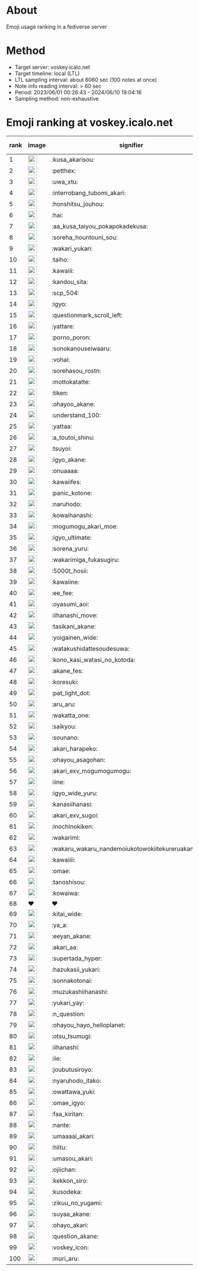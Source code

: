 # About
Emoji usage ranking in a fediverse server

# Method
- Target server: voskey.icalo.net
- Target timeline: local (LTL)
- LTL sampling interval: about 6060 sec (100 notes at once)
- Note info reading interval: > 60 sec
- Period: 2023/06/01 00:26:43 - 2024/06/10 19:04:16 
- Sampling method: non-exhaustive

# Emoji ranking at voskey.icalo.net

|rank|image|signifier|type|frequency score|
|----|----|----|----|----|
|1|<img height="24" src="https://voskey.icalo.net/emoji/kusa_akarisou.webp">|:kusa_akarisou:|custom|27162|
|2|<img height="24" src="https://voskey.icalo.net/emoji/petthex.webp">|:petthex:|custom|18902|
|3|<img height="24" src="https://voskey.icalo.net/emoji/uwa_xtu.webp">|:uwa_xtu:|custom|11463|
|4|<img height="24" src="https://voskey.icalo.net/emoji/interrobang_tubomi_akari.webp">|:interrobang_tubomi_akari:|custom|9851|
|5|<img height="24" src="https://voskey.icalo.net/emoji/honshitsu_jouhou.webp">|:honshitsu_jouhou:|custom|8597|
|6|<img height="24" src="https://voskey.icalo.net/emoji/hai.webp">|:hai:|custom|7578|
|7|<img height="24" src="https://voskey.icalo.net/emoji/aa_kusa_taiyou_pokapokadekusa.webp">|:aa_kusa_taiyou_pokapokadekusa:|custom|7030|
|8|<img height="24" src="https://voskey.icalo.net/emoji/soreha_hountouni_sou.webp">|:soreha_hountouni_sou:|custom|6776|
|9|<img height="24" src="https://voskey.icalo.net/emoji/wakari_yukari.webp">|:wakari_yukari:|custom|6632|
|10|<img height="24" src="https://voskey.icalo.net/emoji/taiho.webp">|:taiho:|custom|6529|
|11|<img height="24" src="https://voskey.icalo.net/emoji/kawaiii.webp">|:kawaiii:|custom|5706|
|12|<img height="24" src="https://voskey.icalo.net/emoji/kandou_sita.webp">|:kandou_sita:|custom|5591|
|13|<img height="24" src="https://voskey.icalo.net/emoji/scp_504.webp">|:scp_504:|custom|5522|
|14|<img height="24" src="https://voskey.icalo.net/emoji/igyo.webp">|:igyo:|custom|4373|
|15|<img height="24" src="https://voskey.icalo.net/emoji/questionmark_scroll_left.webp">|:questionmark_scroll_left:|custom|4207|
|16|<img height="24" src="https://voskey.icalo.net/emoji/yattare.webp">|:yattare:|custom|4193|
|17|<img height="24" src="https://voskey.icalo.net/emoji/porno_poron.webp">|:porno_poron:|custom|4177|
|18|<img height="24" src="https://voskey.icalo.net/emoji/sonokanouseiwaaru.webp">|:sonokanouseiwaaru:|custom|3942|
|19|<img height="24" src="https://voskey.icalo.net/emoji/vohai.webp">|:vohai:|custom|3913|
|20|<img height="24" src="https://voskey.icalo.net/emoji/sorehasou_rostn.webp">|:sorehasou_rostn:|custom|3781|
|21|<img height="24" src="https://voskey.icalo.net/emoji/mottokatatte.webp">|:mottokatatte:|custom|3677|
|22|<img height="24" src="https://voskey.icalo.net/emoji/tiken.webp">|:tiken:|custom|3513|
|23|<img height="24" src="https://voskey.icalo.net/emoji/ohayoo_akane.webp">|:ohayoo_akane:|custom|3404|
|24|<img height="24" src="https://voskey.icalo.net/emoji/understand_100.webp">|:understand_100:|custom|3395|
|25|<img height="24" src="https://voskey.icalo.net/emoji/yattaa.webp">|:yattaa:|custom|3276|
|26|<img height="24" src="https://voskey.icalo.net/emoji/a_toutoi_shinu.webp">|:a_toutoi_shinu:|custom|3070|
|27|<img height="24" src="https://voskey.icalo.net/emoji/tsuyoi.webp">|:tsuyoi:|custom|2961|
|28|<img height="24" src="https://voskey.icalo.net/emoji/igyo_akane.webp">|:igyo_akane:|custom|2939|
|29|<img height="24" src="https://voskey.icalo.net/emoji/onuaaaa.webp">|:onuaaaa:|custom|2925|
|30|<img height="24" src="https://voskey.icalo.net/emoji/kawaiifes.webp">|:kawaiifes:|custom|2804|
|31|<img height="24" src="https://voskey.icalo.net/emoji/panic_kotone.webp">|:panic_kotone:|custom|2802|
|32|<img height="24" src="https://voskey.icalo.net/emoji/naruhodo.webp">|:naruhodo:|custom|2674|
|33|<img height="24" src="https://voskey.icalo.net/emoji/kowaihanashi.webp">|:kowaihanashi:|custom|2646|
|34|<img height="24" src="https://voskey.icalo.net/emoji/mogumogu_akari_moe.webp">|:mogumogu_akari_moe:|custom|2628|
|35|<img height="24" src="https://voskey.icalo.net/emoji/igyo_ultimate.webp">|:igyo_ultimate:|custom|2597|
|36|<img height="24" src="https://voskey.icalo.net/emoji/sorena_yuru.webp">|:sorena_yuru:|custom|2391|
|37|<img height="24" src="https://voskey.icalo.net/emoji/wakarimiga_fukasugiru.webp">|:wakarimiga_fukasugiru:|custom|2385|
|38|<img height="24" src="https://voskey.icalo.net/emoji/5000t_hosii.webp">|:5000t_hosii:|custom|2373|
|39|<img height="24" src="https://voskey.icalo.net/emoji/kawaiine.webp">|:kawaiine:|custom|2370|
|40|<img height="24" src="https://voskey.icalo.net/emoji/ee_fee.webp">|:ee_fee:|custom|2359|
|41|<img height="24" src="https://voskey.icalo.net/emoji/oyasumi_aoi.webp">|:oyasumi_aoi:|custom|2307|
|42|<img height="24" src="https://voskey.icalo.net/emoji/iihanashi_move.webp">|:iihanashi_move:|custom|2300|
|43|<img height="24" src="https://voskey.icalo.net/emoji/tasikani_akane.webp">|:tasikani_akane:|custom|2116|
|44|<img height="24" src="https://voskey.icalo.net/emoji/yoigainen_wide.webp">|:yoigainen_wide:|custom|2102|
|45|<img height="24" src="https://voskey.icalo.net/emoji/watakushidattesoudesuwa.webp">|:watakushidattesoudesuwa:|custom|2031|
|46|<img height="24" src="https://voskey.icalo.net/emoji/kono_kasi_watasi_no_kotoda.webp">|:kono_kasi_watasi_no_kotoda:|custom|1976|
|47|<img height="24" src="https://voskey.icalo.net/emoji/akane_fes.webp">|:akane_fes:|custom|1955|
|48|<img height="24" src="https://voskey.icalo.net/emoji/koresuki.webp">|:koresuki:|custom|1940|
|49|<img height="24" src="https://voskey.icalo.net/emoji/pat_light_dot.webp">|:pat_light_dot:|custom|1939|
|50|<img height="24" src="https://voskey.icalo.net/emoji/aru_aru.webp">|:aru_aru:|custom|1936|
|51|<img height="24" src="https://voskey.icalo.net/emoji/wakatta_one.webp">|:wakatta_one:|custom|1917|
|52|<img height="24" src="https://voskey.icalo.net/emoji/saikyou.webp">|:saikyou:|custom|1866|
|53|<img height="24" src="https://voskey.icalo.net/emoji/sounano.webp">|:sounano:|custom|1853|
|54|<img height="24" src="https://voskey.icalo.net/emoji/akari_harapeko.webp">|:akari_harapeko:|custom|1850|
|55|<img height="24" src="https://voskey.icalo.net/emoji/ohayou_asagohan.webp">|:ohayou_asagohan:|custom|1795|
|56|<img height="24" src="https://voskey.icalo.net/emoji/akari_exv_mogumogumogu.webp">|:akari_exv_mogumogumogu:|custom|1780|
|57|<img height="24" src="https://voskey.icalo.net/emoji/iine.webp">|:iine:|custom|1714|
|58|<img height="24" src="https://voskey.icalo.net/emoji/igyo_wide_yuru.webp">|:igyo_wide_yuru:|custom|1688|
|59|<img height="24" src="https://voskey.icalo.net/emoji/kanasiihanasi.webp">|:kanasiihanasi:|custom|1596|
|60|<img height="24" src="https://voskey.icalo.net/emoji/akari_exv_sugoi.webp">|:akari_exv_sugoi:|custom|1580|
|61|<img height="24" src="https://voskey.icalo.net/emoji/inochinokiken.webp">|:inochinokiken:|custom|1577|
|62|<img height="24" src="https://voskey.icalo.net/emoji/wakarimi.webp">|:wakarimi:|custom|1532|
|63|<img height="24" src="https://voskey.icalo.net/emoji/wakaru_wakaru_nandemoiukotowokiitekureruakanetyan.webp">|:wakaru_wakaru_nandemoiukotowokiitekureruakanetyan:|custom|1531|
|64|<img height="24" src="https://voskey.icalo.net/emoji/kawaiiii.webp">|:kawaiiii:|custom|1511|
|65|<img height="24" src="https://voskey.icalo.net/emoji/omae.webp">|:omae:|custom|1505|
|66|<img height="24" src="https://voskey.icalo.net/emoji/tanoshisou.webp">|:tanoshisou:|custom|1467|
|67|<img height="24" src="https://voskey.icalo.net/emoji/kowaiwa.webp">|:kowaiwa:|custom|1446|
|68|❤|❤|unicode|1443|
|69|<img height="24" src="https://voskey.icalo.net/emoji/kitai_wide.webp">|:kitai_wide:|custom|1434|
|70|<img height="24" src="https://voskey.icalo.net/emoji/ya_a.webp">|:ya_a:|custom|1422|
|71|<img height="24" src="https://voskey.icalo.net/emoji/eeyan_akane.webp">|:eeyan_akane:|custom|1404|
|72|<img height="24" src="https://voskey.icalo.net/emoji/akari_aa.webp">|:akari_aa:|custom|1364|
|73|<img height="24" src="https://voskey.icalo.net/emoji/supertada_hyper.webp">|:supertada_hyper:|custom|1332|
|74|<img height="24" src="https://voskey.icalo.net/emoji/hazukasii_yukari.webp">|:hazukasii_yukari:|custom|1327|
|75|<img height="24" src="https://voskey.icalo.net/emoji/sonnakotonai.webp">|:sonnakotonai:|custom|1288|
|76|<img height="24" src="https://voskey.icalo.net/emoji/muzukashiihanashi.webp">|:muzukashiihanashi:|custom|1287|
|77|<img height="24" src="https://voskey.icalo.net/emoji/yukari_yay.webp">|:yukari_yay:|custom|1279|
|78|<img height="24" src="https://voskey.icalo.net/emoji/n_question.webp">|:n_question:|custom|1261|
|79|<img height="24" src="https://voskey.icalo.net/emoji/ohayou_hayo_helloplanet.webp">|:ohayou_hayo_helloplanet:|custom|1246|
|80|<img height="24" src="https://voskey.icalo.net/emoji/otsu_tsumugi.webp">|:otsu_tsumugi:|custom|1214|
|81|<img height="24" src="https://voskey.icalo.net/emoji/iihanashi.webp">|:iihanashi:|custom|1201|
|82|<img height="24" src="https://voskey.icalo.net/emoji/iie.webp">|:iie:|custom|1198|
|83|<img height="24" src="https://voskey.icalo.net/emoji/joubutusiroyo.webp">|:joubutusiroyo:|custom|1195|
|84|<img height="24" src="https://voskey.icalo.net/emoji/nyaruhodo_itako.webp">|:nyaruhodo_itako:|custom|1187|
|85|<img height="24" src="https://voskey.icalo.net/emoji/owattawa_yuki.webp">|:owattawa_yuki:|custom|1181|
|86|<img height="24" src="https://voskey.icalo.net/emoji/omae_igyo.webp">|:omae_igyo:|custom|1178|
|87|<img height="24" src="https://voskey.icalo.net/emoji/faa_kiritan.webp">|:faa_kiritan:|custom|1165|
|88|<img height="24" src="https://voskey.icalo.net/emoji/nante.webp">|:nante:|custom|1161|
|89|<img height="24" src="https://voskey.icalo.net/emoji/umaaaai_akari.webp">|:umaaaai_akari:|custom|1153|
|90|<img height="24" src="https://voskey.icalo.net/emoji/hiltu.webp">|:hiltu:|custom|1118|
|91|<img height="24" src="https://voskey.icalo.net/emoji/umasou_akari.webp">|:umasou_akari:|custom|1118|
|92|<img height="24" src="https://voskey.icalo.net/emoji/ojiichan.webp">|:ojiichan:|custom|1112|
|93|<img height="24" src="https://voskey.icalo.net/emoji/kekkon_siro.webp">|:kekkon_siro:|custom|1112|
|94|<img height="24" src="https://voskey.icalo.net/emoji/kusodeka.webp">|:kusodeka:|custom|1102|
|95|<img height="24" src="https://voskey.icalo.net/emoji/zikuu_no_yugami.webp">|:zikuu_no_yugami:|custom|1099|
|96|<img height="24" src="https://voskey.icalo.net/emoji/suyaa_akane.webp">|:suyaa_akane:|custom|1099|
|97|<img height="24" src="https://voskey.icalo.net/emoji/ohayo_akari.webp">|:ohayo_akari:|custom|1073|
|98|<img height="24" src="https://voskey.icalo.net/emoji/question_akane.webp">|:question_akane:|custom|1057|
|99|<img height="24" src="https://voskey.icalo.net/emoji/voskey_icon.webp">|:voskey_icon:|custom|1036|
|100|<img height="24" src="https://voskey.icalo.net/emoji/muri_aru.webp">|:muri_aru:|custom|1027|

